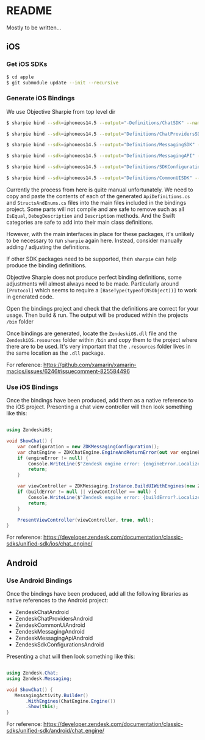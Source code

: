 # README #

Mostly to be written…

## iOS

### Get iOS SDKs

```bash
$ cd apple
$ git submodule update --init --recursive
```

### Generate iOS Bindings

We use Objective Sharpie from top level dir

```bash
$ sharpie bind --sdk=iphoneos14.5 --output="-Definitions/ChatSDK" --namespace="ZendeskiOS" --scope="chat_sdk_ios/ChatSDK.framework/Headers" "chat_sdk_ios/ChatSDK.framework/Headers/ChatSDK-Swift.h"

$ sharpie bind --sdk=iphoneos14.5 --output="Definitions/ChatProvidersSDK" --namespace="ZendeskiOS" --scope="chat_providers_sdk_ios/ChatProvidersSDK.framework/Headers" "chat_providers_sdk_ios/ChatProvidersSDK.framework/Headers/ChatProvidersSDK-Swift.h"

$ sharpie bind --sdk=iphoneos14.5 --output="Definitions/MessagingSDK" --namespace="ZendeskiOS" --scope="messaging_sdk_ios/MessagingSDK.framework/Headers" "messaging_sdk_ios/MessagingSDK.framework/Headers/MessagingSDK-Swift.h"

$ sharpie bind --sdk=iphoneos14.5 --output="Definitions/MessagingAPI" --namespace="ZendeskiOS" --scope="messagingapi_sdk_ios/MessagingAPI.framework/Headers" "messagingapi_sdk_ios/MessagingAPI.framework/Headers/MessagingAPI-Swift.h"

$ sharpie bind --sdk=iphoneos14.5 --output="Definitions/SDKConfigurations" --namespace="ZendeskiOS" --scope="sdkconfigurations_sdk_ios/SDKConfigurations.framework/Headers" "sdkconfigurations_sdk_ios/SDKConfigurations.framework/Headers/SDKConfigurations-Swift.h"

$ sharpie bind --sdk=iphoneos14.5 --output="Definitions/CommonUISDK" --namespace="ZendeskiOS" --scope="commonui_sdk_ios/CommonUISDK.framework/Headers" "commonui_sdk_ios/CommonUISDK.framework/Headers/CommonUISDK-Swift.h"
```

Currently the process from here is quite manual unfortunately. We need to copy and paste the contents of each of the generated `ApiDefinitions.cs` and `StructsAndEnums.cs` files into the main files included in the bindings project. Some parts will not compile and are safe to remove such as all `IsEqual`, `DebugDescription` and `Description` methods. And the Swift categories are safe to add into their main class definitions.

However, with the main interfaces in place for these packages, it's unlikely to be necessary to run `sharpie` again here. Instead, consider manually adding / adjusting the definitions.

If other SDK packages need to be supported, then `sharpie` can help produce the binding definitions.

Objective Sharpie does not produce perfect binding definitions, some adjustments will almost always need to be made. Particularly around `[Protocol]` which seems to require a `[BaseType(typeof(NSObject))]` to work in generated code.


Open the bindings project and check that the definitions are correct for your usage. Then build & run. The output will be produced within the projects `/bin` folder

Once bindings are generated, locate the `ZendeskiOS.dll` file and the `ZendeskiOS.resources` folder within `/bin` and copy them to the project where there are to be used. It's very important that the `.resources` folder lives in the same location as the `.dll` package.

For reference:
https://github.com/xamarin/xamarin-macios/issues/6246#issuecomment-825584496


### Use iOS Bindings

Once the bindings have been produced, add them as a native reference to the iOS project. Presenting a chat view controller will then look something like this:

```csharp

using ZendeskiOS;

void ShowChat() {
    var configuration = new ZDKMessagingConfiguration();
    var chatEngine = ZDKChatEngine.EngineAndReturnError(out var engineError);
    if (engineError != null) {
        Console.WriteLine($"Zendesk engine error: {engineError.LocalizedDescription}");
        return;
    }

    var viewController = ZDKMessaging.Instance.BuildUIWithEngines(new ZDKEngine[] { chatEngine }, new ZDKConfiguration[] { configuration }, out var buildError);
    if (buildError != null || viewController == null) {
        Console.WriteLine($"Zendesk engine error: {buildError?.LocalizedDescription}");
        return;
    }

    PresentViewController(viewController, true, null);
}
```

For reference:
https://developer.zendesk.com/documentation/classic-sdks/unified-sdk/ios/chat_engine/


## Android


### Use Android Bindings

Once the bindings have been produced, add all the following libraries as native references to the Android project:

- ZendeskChatAndroid
- ZendeskChatProvidersAndroid
- ZendeskCommonUiAndroid
- ZendeskMessagingAndroid
- ZendeskMessagingApiAndroid
- ZendeskSdkConfigurationsAndroid

 Presenting a chat will then look something like this:

 ```csharp

using Zendesk.Chat;
using Zendesk.Messaging;

void ShowChat() {
    MessagingActivity.Builder()
        .WithEngines(ChatEngine.Engine())
        .Show(this);
}

 ```

 For reference: 
 https://developer.zendesk.com/documentation/classic-sdks/unified-sdk/android/chat_engine/
